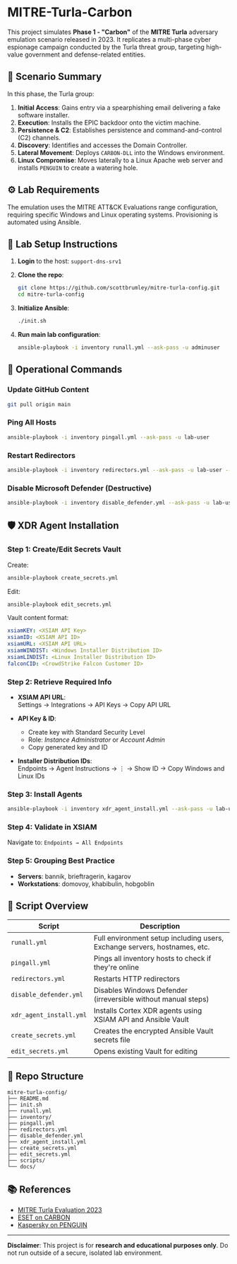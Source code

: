 
# MITRE-Turla-Carbon

This project simulates **Phase 1 - "Carbon"** of the **MITRE Turla** adversary emulation scenario released in 2023. It replicates a multi-phase cyber espionage campaign conducted by the Turla threat group, targeting high-value government and defense-related entities.

## 📌 Scenario Summary

In this phase, the Turla group:

1. **Initial Access**: Gains entry via a spearphishing email delivering a fake software installer.
2. **Execution**: Installs the EPIC backdoor onto the victim machine.
3. **Persistence & C2**: Establishes persistence and command-and-control (C2) channels.
4. **Discovery**: Identifies and accesses the Domain Controller.
5. **Lateral Movement**: Deploys `CARBON-DLL` into the Windows environment.
6. **Linux Compromise**: Moves laterally to a Linux Apache web server and installs `PENGUIN` to create a watering hole.

## ⚙️ Lab Requirements

The emulation uses the MITRE ATT&CK Evaluations range configuration, requiring specific Windows and Linux operating systems. Provisioning is automated using Ansible.

## 🔧 Lab Setup Instructions

1. **Login** to the host: `support-dns-srv1`
2. **Clone the repo**:

   ```bash
   git clone https://github.com/scottbrumley/mitre-turla-config.git
   cd mitre-turla-config
   ```

3. **Initialize Ansible**:

   ```bash
   ./init.sh
   ```

4. **Run main lab configuration**:

   ```bash
   ansible-playbook -i inventory runall.yml --ask-pass -u adminuser
   ```

## 🔄 Operational Commands

### Update GitHub Content

```bash
git pull origin main
```

### Ping All Hosts

```bash
ansible-playbook -i inventory pingall.yml --ask-pass -u lab-user
```

### Restart Redirectors

```bash
ansible-playbook -i inventory redirectors.yml --ask-pass -u lab-user --ask-become-pass
```

### Disable Microsoft Defender (Destructive)

```bash
ansible-playbook -i inventory disable_defender.yml --ask-pass -u lab-user --ask-become-pass
```

## 🛡️ XDR Agent Installation

### Step 1: Create/Edit Secrets Vault

Create:

```bash
ansible-playbook create_secrets.yml
```

Edit:

```bash
ansible-playbook edit_secrets.yml
```

Vault content format:

```yaml
xsiamKEY: <XSIAM API Key>
xsiamID: <XSIAM API ID>
xsiamURL: <XSIAM API URL>
xsiamWINDIST: <Windows Installer Distribution ID>
xsiamLINDIST: <Linux Installer Distribution ID>
falconCID: <CrowdStrike Falcon Customer ID>
```

### Step 2: Retrieve Required Info

- **XSIAM API URL**:  
  Settings → Integrations → API Keys → Copy API URL

- **API Key & ID**:  
  - Create key with Standard Security Level
  - Role: *Instance Administrator* or *Account Admin*
  - Copy generated key and ID

- **Installer Distribution IDs**:  
  Endpoints → Agent Instructions → ⋮ → Show ID → Copy Windows and Linux IDs

### Step 3: Install Agents

```bash
ansible-playbook -i inventory xdr_agent_install.yml --ask-pass -u lab-user --ask-become-pass --ask-vault-pass
```

### Step 4: Validate in XSIAM

Navigate to: `Endpoints → All Endpoints`

### Step 5: Grouping Best Practice

- **Servers**: bannik, brieftragerin, kagarov  
- **Workstations**: domovoy, khabibulin, hobgoblin

## 🧰 Script Overview

| Script                     | Description                                                                 |
|----------------------------|-----------------------------------------------------------------------------|
| `runall.yml`              | Full environment setup including users, Exchange servers, hostnames, etc.  |
| `pingall.yml`             | Pings all inventory hosts to check if they're online                        |
| `redirectors.yml`         | Restarts HTTP redirectors                                                   |
| `disable_defender.yml`    | Disables Windows Defender (irreversible without manual steps)              |
| `xdr_agent_install.yml`   | Installs Cortex XDR agents using XSIAM API and Ansible Vault                |
| `create_secrets.yml`      | Creates the encrypted Ansible Vault secrets file                            |
| `edit_secrets.yml`        | Opens existing Vault for editing                                            |

## 📁 Repo Structure

```
mitre-turla-config/
├── README.md
├── init.sh
├── runall.yml
├── inventory/
├── pingall.yml
├── redirectors.yml
├── disable_defender.yml
├── xdr_agent_install.yml
├── create_secrets.yml
├── edit_secrets.yml
├── scripts/
└── docs/
```

## 📚 References

- [MITRE Turla Evaluation 2023](https://attackevals.mitre-engenuity.org/adversaries/turla/)
- [ESET on CARBON](https://www.welivesecurity.com/2017/10/17/turla-carbon-analysis/)
- [Kaspersky on PENGUIN](https://securelist.com/the-penguin-turla-2-0/72084/)

---

**Disclaimer**: This project is for **research and educational purposes only**. Do not run outside of a secure, isolated lab environment.
